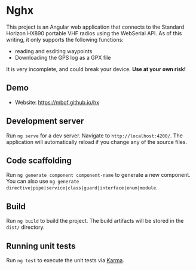 # Nghx

This project is an Angular web application that connects to the Standard Horizon HX890
portable VHF radios using the WebSerial API. As of this writing, it only supports the 
following functions:
* reading and esditing waypoints
* Downloading the GPS log as a GPX file

It is very incomplete, and could break your device. **Use at your own risk!**

## Demo

* Website: https://mbof.github.io/hx

## Development server

Run `ng serve` for a dev server. Navigate to `http://localhost:4200/`. The application will automatically reload if you change any of the source files.

## Code scaffolding

Run `ng generate component component-name` to generate a new component. You can also use `ng generate directive|pipe|service|class|guard|interface|enum|module`.

## Build

Run `ng build` to build the project. The build artifacts will be stored in the `dist/` directory.

## Running unit tests

Run `ng test` to execute the unit tests via [Karma](https://karma-runner.github.io).
